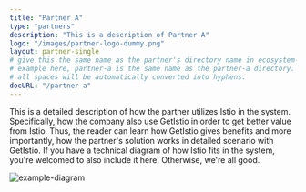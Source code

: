 ```yaml
---
title: "Partner A"
type: "partners"
description: "This is a description of Partner A"
logo: "/images/partner-logo-dummy.png"
layout: partner-single
# give this the same name as the partner's directory name in ecosystem-partners.
# example here, partner-a is the same name as the partner-a directory.
# all spaces will be automatically converted into hyphens.
docURL: "/partner-a"
---
```


This is a detailed description of how the partner utilizes Istio in the system. Specifically, how the company also use GetIstio in order to get better value from Istio. Thus, the reader can learn how GetIstio gives benefits and more importantly, how the partner's solution works in detailed scenario with GetIstio. If you have a technical diagram of how Istio fits in the system, you're welcomed to also include it here. Otherwise, we're all good.

![example-diagram](/images/partner-dummy-diagram.png)